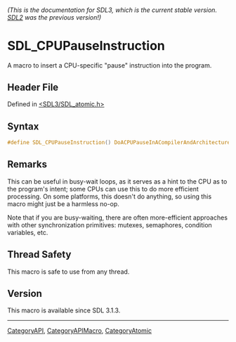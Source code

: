 ###### (This is the documentation for SDL3, which is the current stable version. [SDL2](https://wiki.libsdl.org/SDL2/) was the previous version!)
# SDL_CPUPauseInstruction

A macro to insert a CPU-specific "pause" instruction into the program.

## Header File

Defined in [<SDL3/SDL_atomic.h>](https://github.com/libsdl-org/SDL/blob/main/include/SDL3/SDL_atomic.h)

## Syntax

```c
#define SDL_CPUPauseInstruction() DoACPUPauseInACompilerAndArchitectureSpecificWay
```

## Remarks

This can be useful in busy-wait loops, as it serves as a hint to the CPU as
to the program's intent; some CPUs can use this to do more efficient
processing. On some platforms, this doesn't do anything, so using this
macro might just be a harmless no-op.

Note that if you are busy-waiting, there are often more-efficient
approaches with other synchronization primitives: mutexes, semaphores,
condition variables, etc.

## Thread Safety

This macro is safe to use from any thread.

## Version

This macro is available since SDL 3.1.3.

----
[CategoryAPI](CategoryAPI), [CategoryAPIMacro](CategoryAPIMacro), [CategoryAtomic](CategoryAtomic)

